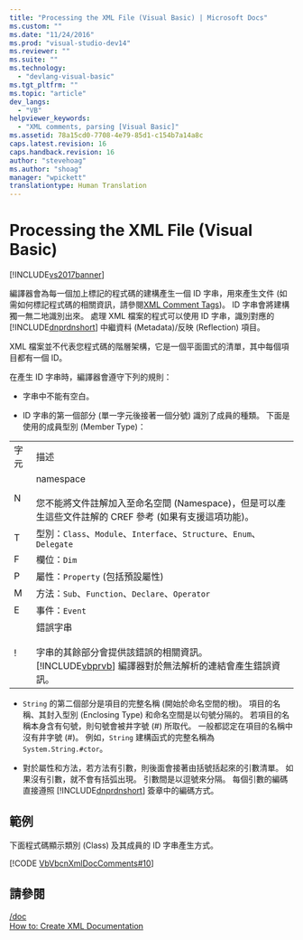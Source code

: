 ```yaml
---
title: "Processing the XML File (Visual Basic) | Microsoft Docs"
ms.custom: ""
ms.date: "11/24/2016"
ms.prod: "visual-studio-dev14"
ms.reviewer: ""
ms.suite: ""
ms.technology: 
  - "devlang-visual-basic"
ms.tgt_pltfrm: ""
ms.topic: "article"
dev_langs: 
  - "VB"
helpviewer_keywords: 
  - "XML comments, parsing [Visual Basic]"
ms.assetid: 78a15cd0-7708-4e79-85d1-c154b7a14a8c
caps.latest.revision: 16
caps.handback.revision: 16
author: "stevehoag"
ms.author: "shoag"
manager: "wpickett"
translationtype: Human Translation
---
```

# Processing the XML File (Visual Basic)
[!INCLUDE[vs2017banner](../../../csharp/includes/vs2017banner.md)]

編譯器會為每一個加上標記的程式碼的建構產生一個 ID 字串，用來產生文件   \(如需如何標記程式碼的相關資訊，請參閱[XML Comment Tags](../../../visual-basic/language-reference/xmldoc/recommended-xml-tags-for-documentation-comments.md)\)。 ID 字串會將建構獨一無二地識別出來。  處理 XML 檔案的程式可以使用 ID 字串，識別對應的 [!INCLUDE[dnprdnshort](../../../csharp/getting-started/includes/dnprdnshort_md.md)] 中繼資料 \(Metadata\)\/反映 \(Reflection\) 項目。  
  
 XML 檔案並不代表您程式碼的階層架構，它是一個平面圖式的清單，其中每個項目都有一個 ID。  
  
 在產生 ID 字串時，編譯器會遵守下列的規則：  
  
-   字串中不能有空白。  
  
-   ID 字串的第一個部分 \(單一字元後接著一個分號\) 識別了成員的種類。  下面是使用的成員型別 \(Member Type\)：  
  
|||  
|-|-|  
|字元|描述|  
|N|namespace<br /><br /> 您不能將文件註解加入至命名空間 \(Namespace\)，但是可以產生這些文件註解的 CREF 參考 \(如果有支援這項功能\)。|  
|T|型別：`Class`、`Module`、`Interface`、`Structure`、`Enum`、`Delegate`|  
|F|欄位：`Dim`|  
|P|屬性：`Property` \(包括預設屬性\)|  
|M|方法：`Sub`、`Function`、`Declare`、`Operator`|  
|E|事件：`Event`|  
|\!|錯誤字串<br /><br /> 字串的其餘部分會提供該錯誤的相關資訊。  [!INCLUDE[vbprvb](../../../csharp/programming-guide/concepts/linq/includes/vbprvb_md.md)] 編譯器對於無法解析的連結會產生錯誤資訊。|  
  
-   `String` 的第二個部分是項目的完整名稱 \(開始於命名空間的根\)。  項目的名稱、其封入型別 \(Enclosing Type\) 和命名空間是以句號分隔的。  若項目的名稱本身含有句號，則句號會被井字號 \(\#\) 所取代。  一般都認定在項目的名稱中沒有井字號 \(\#\)。  例如，`String` 建構函式的完整名稱為 `System.String.#ctor`。  
  
-   對於屬性和方法，若方法有引數，則後面會接著由括號括起來的引數清單。  如果沒有引數，就不會有括弧出現。  引數間是以逗號來分隔。  每個引數的編碼直接遵照 [!INCLUDE[dnprdnshort](../../../csharp/getting-started/includes/dnprdnshort_md.md)] 簽章中的編碼方式。  
  
## 範例  
 下面程式碼顯示類別 \(Class\) 及其成員的 ID 字串產生方式。  
  
 [!CODE [VbVbcnXmlDocComments#10](../CodeSnippet/VS_Snippets_VBCSharp/VbVbcnXmlDocComments#10)]  
  
## 請參閱  
 [\/doc](../../../visual-basic/reference/command-line-compiler/doc.md)   
 [How to: Create XML Documentation](../../../visual-basic/programming-guide/program-structure/how-to-create-xml-documentation.md)